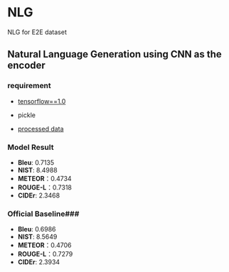 # NLG
NLG for E2E dataset 
## Natural Language Generation using CNN as the encoder ##
### requirement ###
- [tensorflow==1.0](https://github.com/tensorflow/tensorflow/tree/r1.0)
- pickle


- [processed data](https://www.dropbox.com/s/6fdr5tjmbsios2e/raw_data.pickle?dl=0)

### Model Result ###
- **Bleu**: 0.7135
- **NIST**: 8.4988
- **METEOR**：0.4734
- **ROUGE-L**：0.7318
- **CIDEr**: 2.3468

### Official Baseline###
- **Bleu**: 0.6986
- **NIST**: 8.5649
- **METEOR**：0.4706
- **ROUGE-L**：0.7279
- **CIDEr**: 2.3934






